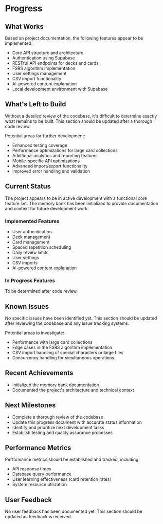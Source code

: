 # Progress

## What Works
Based on project documentation, the following features appear to be implemented:

- Core API structure and architecture
- Authentication using Supabase
- RESTful API endpoints for decks and cards
- FSRS algorithm implementation
- User settings management
- CSV import functionality
- AI-powered content explanation
- Local development environment with Supabase

## What's Left to Build
Without a detailed review of the codebase, it's difficult to determine exactly what remains to be built. This section should be updated after a thorough code review.

Potential areas for further development:
- Enhanced testing coverage
- Performance optimizations for large card collections
- Additional analytics and reporting features
- Mobile-specific API optimizations
- Advanced import/export functionality
- Improved error handling and validation

## Current Status
The project appears to be in active development with a functional core feature set. The memory bank has been initialized to provide documentation and context for future development work.

### Implemented Features
- User authentication
- Deck management
- Card management
- Spaced repetition scheduling
- Daily review limits
- User settings
- CSV imports
- AI-powered content explanation

### In Progress Features
To be determined after code review.

## Known Issues
No specific issues have been identified yet. This section should be updated after reviewing the codebase and any issue tracking systems.

Potential areas to investigate:
- Performance with large card collections
- Edge cases in the FSRS algorithm implementation
- CSV import handling of special characters or large files
- Concurrency handling for simultaneous operations

## Recent Achievements
- Initialized the memory bank documentation
- Documented the project's architecture and technical context

## Next Milestones
- Complete a thorough review of the codebase
- Update this progress document with accurate status information
- Identify and prioritize next development tasks
- Establish testing and quality assurance processes

## Performance Metrics
Performance metrics should be established and tracked, including:
- API response times
- Database query performance
- User learning effectiveness (card retention rates)
- System resource utilization

## User Feedback
No user feedback has been documented yet. This section should be updated as feedback is received. 